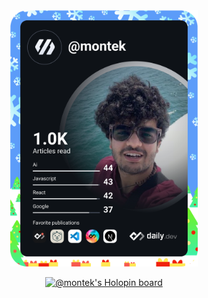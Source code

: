 <div id="about" align="center">
<div>
 <a href="https://app.daily.dev/Montek"><img src="https://github.com/Montekkundan/Montekkundan/blob/main/devcard.svg" img width="300" alt="Montek's Dev Card"/></a>


[![@montek's Holopin board](https://holopin.io/api/user/board?user=montek)](https://holopin.io/@montek)
  <div>
</div>


